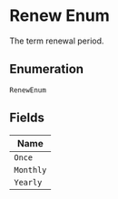 
# Renew Enum

The term renewal period.

## Enumeration

`RenewEnum`

## Fields

| Name |
|  --- |
| `Once` |
| `Monthly` |
| `Yearly` |

